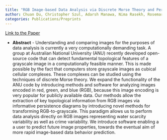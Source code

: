 ```yaml
---
title: "RGB Image-based Data Analysis via Discrete Morse Theory and Persistent Homology"
author: Chuan Du, Christopher Szul, Adarsh Manawa, Nima Rasekh, Rosemary Guzman, and Ruth Davidson
categories: Publications/Preprints
---
```


[Link to the Paper][paper-link]

[paper-link]: https://arxiv.org/pdf/1801.09530.pdf

- **Abstract** - Understanding and comparing images for the purposes of data analysis is currently a very computationally demanding task. A group at Australian National University (ANU) recently developed open-source code that can detect fundamental topological features of a grayscale image in a computationally feasible manner. This is made possible by the fact that computers store grayscale images as cubical cellular complexes. These complexes can be studied using the techniques of discrete Morse theory. We expand the functionality of the ANU code by introducing methods and software for analyzing images encoded in red, green, and blue (RGB), because this image encoding is very popular for publicly available data. Our methods allow the extraction of key topological information from RGB images via informative persistence diagrams by introducing novel methods for transforming RGB-to-grayscale. This paradigm allows us to perform data analysis directly on RGB images representing water scarcity variability as well as crime variability. We introduce software enabling a a user to predict future image properties, towards the eventual aim of more rapid image-based data behavior prediction.
